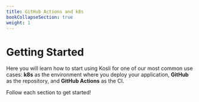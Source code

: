 ```yaml
---
title: GitHub Actions and k8s
bookCollapseSection: true
weight: 1
---
```


# Getting Started

Here you will learn how to start using Kosli for one of our most common use cases: **k8s** as the environment where you deploy your application, **GitHub** as the repository, and **GitHub Actions** as the CI.

Follow each section to get started!